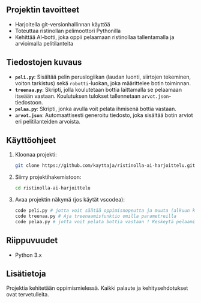 ## Projektin tavoitteet

- Harjoitella git-versionhallinnan käyttöä
- Toteuttaa ristinollan pelimoottori Pythonilla
- Kehittää AI-botti, joka oppii pelaamaan ristinollaa tallentamalla ja arvioimalla pelitilanteita

## Tiedostojen kuvaus

- **`peli.py`**: Sisältää pelin peruslogiikan (laudan luonti, siirtojen tekeminen, voiton tarkistus) sekä `robotti`-luokan, joka määrittelee botin toiminnan.
- **`treenaa.py`**: Skripti, jolla koulutetaan bottia laittamalla se pelaamaan itseään vastaan. Koulutuksen tulokset tallennetaan `arvot.json`-tiedostoon.
- **`pelaa.py`**: Skripti, jonka avulla voit pelata ihmisenä bottia vastaan.
- **`arvot.json`**: Automaattisesti generoitu tiedosto, joka sisältää botin arviot eri pelitilanteiden arvoista.

## Käyttöohjeet

1. Kloonaa projekti:
    ```bash
    git clone https://github.com/kayttaja/ristinolla-ai-harjoittelu.git
    ```
2. Siirry projektihakemistoon:
    ```bash
    cd ristinolla-ai-harjoittelu
    ```
3. Avaa projektin näkymä (jos käytät vscodea):
    ```bash
    code peli.py # jotta voit säätää oppimisnopeutta ja muuta (alkuun kannattaa olla suuremmat)
    code treenaa.py # Aja treenaamisfunktio omilla parametreilla
    code pelaa.py # jotta voit pelata bottia vastaan ! Keskeytä pelaaminen antamalla vuorollasi "10"
    ```

## Riippuvuudet

- Python 3.x

## Lisätietoja

Projektia kehitetään oppimismielessä. Kaikki palaute ja kehitysehdotukset ovat tervetulleita.